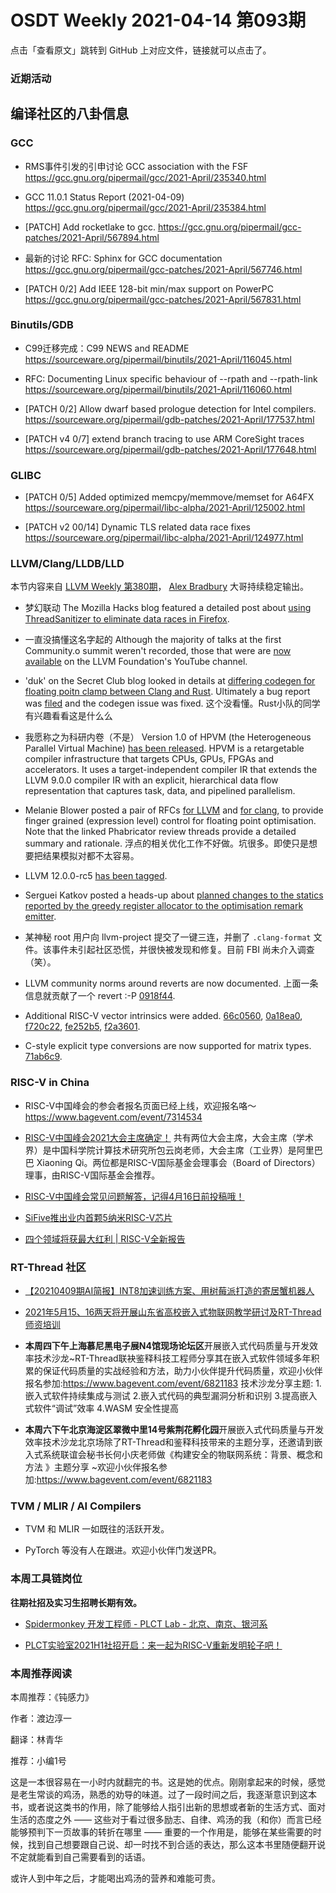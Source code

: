 # OSDT Weekly 2021-04-14 第093期

点击「查看原文」跳转到 GitHub 上对应文件，链接就可以点击了。

### 近期活动

## 编译社区的八卦信息

### GCC

- RMS事件引发的引申讨论
  GCC association with the FSF
  https://gcc.gnu.org/pipermail/gcc/2021-April/235340.html

- GCC 11.0.1 Status Report (2021-04-09)
  https://gcc.gnu.org/pipermail/gcc/2021-April/235384.html

- [PATCH] Add rocketlake to gcc.
  https://gcc.gnu.org/pipermail/gcc-patches/2021-April/567894.html

- 最新的讨论 RFC: Sphinx for GCC documentation
  https://gcc.gnu.org/pipermail/gcc-patches/2021-April/567746.html

- [PATCH 0/2] Add IEEE 128-bit min/max support on PowerPC
  https://gcc.gnu.org/pipermail/gcc-patches/2021-April/567831.html

### Binutils/GDB

- C99迁移完成：C99 NEWS and README
  https://sourceware.org/pipermail/binutils/2021-April/116045.html

- RFC: Documenting Linux specific behaviour of --rpath and --rpath-link
  https://sourceware.org/pipermail/binutils/2021-April/116060.html

- [PATCH 0/2] Allow dwarf based prologue detection for Intel compilers.
  https://sourceware.org/pipermail/gdb-patches/2021-April/177537.html

- [PATCH v4 0/7] extend branch tracing to use ARM CoreSight traces
  https://sourceware.org/pipermail/gdb-patches/2021-April/177648.html

### GLIBC

- [PATCH 0/5] Added optimized memcpy/memmove/memset for A64FX
  https://sourceware.org/pipermail/libc-alpha/2021-April/125002.html

- [PATCH v2 00/14] Dynamic TLS related data race fixes
  https://sourceware.org/pipermail/libc-alpha/2021-April/124977.html

### LLVM/Clang/LLDB/LLD

本节内容来自 [LLVM Weekly 第380期](http://llvmweekly.org/issue/380)，
[Alex Bradbury](https://www.linkedin.com/in/alex-bradbury/) 大哥持续稳定输出。


* 梦幻联动 The Mozilla Hacks blog featured a detailed post about [using ThreadSanitizer to eliminate data races in Firefox](https://hacks.mozilla.org/2021/04/eliminating-data-races-in-firefox-a-technical-report/).

* 一直没搞懂这名字起的 Although the majority of talks at the first Community.o summit weren't recorded, those that were are [now available](https://www.youtube.com/playlist?list=PL_R5A0lGi1AD8Xakb5ZOE3ZP7vS4YSkXh) on the LLVM Foundation's YouTube channel.

* 'duk' on the Secret Club blog looked in details at [differing codegen for floating poitn clamp between Clang and Rust](https://secret.club/2021/04/09/std-clamp.html). Ultimately a bug report was [filed](https://bugs.llvm.org/show_bug.cgi?id=49909) and the codegen issue was fixed.
  这个没看懂。Rust小队的同学有兴趣看看这是什么么

* 我愿称之为科研内卷（不是） Version 1.0 of HPVM (the Heterogeneous Parallel Virtual Machine) [has been released](https://lists.llvm.org/pipermail/llvm-dev/2021-April/149693.html). HPVM is a retargetable compiler infrastructure that targets CPUs, GPUs, FPGAs and accelerators. It uses a target-independent compiler IR that extends the LLVM 9.0.0 compiler IR with an explicit, hierarchical data flow representation that captures task, data, and pipelined parallelism.

* Melanie Blower posted a pair of RFCs [for LLVM](https://lists.llvm.org/pipermail/llvm-dev/2021-April/149628.html) and [for clang](https://lists.llvm.org/pipermail/cfe-dev/2021-April/067982.html), to provide finger grained (expression level) control for floating point optimisation. Note that the linked Phabricator review threads provide a detailed summary and rationale.
  浮点的相关优化工作不好做。坑很多。即使只是想要把结果模拟对都不太容易。

* LLVM 12.0.0-rc5 [has been tagged](https://lists.llvm.org/pipermail/llvm-dev/2021-April/149653.html).

* Serguei Katkov posted a heads-up about [planned changes to the statics reported by the greedy register allocator to the optimisation remark emitter](https://lists.llvm.org/pipermail/llvm-dev/2021-April/149631.html).

* 某神秘 root 用户向 llvm-project 提交了一键三连，并删了 `.clang-format` 文件。该事件未引起社区恐慌，并很快被发现和修复。目前 FBI 尚未介入调查（笑）。

* LLVM community norms around reverts are now documented.
  上面一条信息就贡献了一个 revert :-P
  [0918f44](https://reviews.llvm.org/rG0918f44e2670).

* Additional RISC-V vector intrinsics were added.
  [66c0560](https://reviews.llvm.org/rG66c05609e0d5),
  [0a18ea0](https://reviews.llvm.org/rG0a18ea01f197),
  [f720c22](https://reviews.llvm.org/rGf720c22e7729),
  [fe252b5](https://reviews.llvm.org/rGfe252b509ee6),
  [f2a3601](https://reviews.llvm.org/rGf2a3601aa5a5).

* C-style explicit type conversions are now supported for matrix types.
  [71ab6c9](https://reviews.llvm.org/rG71ab6c98a0d1).

### RISC-V in China

- RISC-V中国峰会的参会者报名页面已经上线，欢迎报名咯～
  https://www.bagevent.com/event/7314534

- [RISC-V中国峰会2021大会主席确定！](https://mp.weixin.qq.com/s/ZoNhYX60a_18DXbN_lhLlw)
  共有两位大会主席，大会主席（学术界）是中国科学院计算技术研究所包云岗老师，大会主席（工业界）是阿里巴巴 Xiaoning Qi。两位都是RISC-V国际基金会理事会（Board of Directors）理事，由RISC-V国际基金会推荐。

- [RISC-V中国峰会常见问题解答，记得4月16日前投稿哦！](https://mp.weixin.qq.com/s/YYSaCNRgcYzTXx3lbjpggw)

- [SiFive推出业内首颗5纳米RISC-V芯片](https://mp.weixin.qq.com/s/rfCu3Rpcm-oOBao988q44w)

- [四个领域将获最大红利 | RISC-V全新报告](https://mp.weixin.qq.com/s/h8z3ZEkJ5PwJMS_ouakncA)

### RT-Thread 社区
- [【20210409期AI简报】INT8加速训练方案、用树莓派打造的寄居蟹机器人](https://mp.weixin.qq.com/s/ouAkZSmpkW2o6RBtRNCTnA)

- [2021年5月15、16两天将开展山东省高校嵌入式物联网教学研讨及RT-Thread师资培训 ](https://mp.weixin.qq.com/s/539CqXCQIFvdq-kg9XeF8Q
)

- **本周四下午上海慕尼黑电子展N4馆现场论坛区**开展嵌入式代码质量与开发效率技术沙龙~RT-Thread联袂鉴释科技工程师分享其在嵌入式软件领域多年积累的保证代码质量的实战经验和方法，助力小伙伴提升代码质量，欢迎小伙伴报名参加:https://www.bagevent.com/event/6821183 技术沙龙分享主题: 1.嵌入式软件持续集成与测试 2.嵌入式代码的典型漏洞分析和识别 3.提高嵌入式软件“调试”效率 4.WASM 安全性提高

- **本周六下午北京海淀区翠微中里14号紫荆花孵化园**开展嵌入式代码质量与开发效率技术沙龙北京场除了RT-Thread和鉴释科技带来的主题分享，还邀请到嵌入式系统联谊会秘书长何小庆老师做《构建安全的物联网系统：背景、概念和方法 》主题分享
~欢迎小伙伴报名参加:https://www.bagevent.com/event/6821183


### TVM / MLIR / AI Compilers

- TVM 和 MLIR 一如既往的活跃开发。

- PyTorch 等没有人在跟进。欢迎小伙伴门发送PR。

### 本周工具链岗位

**往期社招及实习生招聘长期有效。**

- [Spidermonkey 开发工程师 - PLCT Lab - 北京、南京、银河系](https://mp.weixin.qq.com/s/G7HS99zwcTvTnI2gDULPeg)

- [PLCT实验室2021H1社招开启：来一起为RISC-V重新发明轮子吧！](https://mp.weixin.qq.com/s/9BUJ1-LbHGm-Lhs_Lavzjw)

### 本周推荐阅读

本周推荐：《钝感力》

作者：渡边淳一

翻译：林青华

推荐：小编1号

这是一本很容易在一小时内就翻完的书。这是她的优点。刚刚拿起来的时候，感觉是老生常谈的鸡汤，熟悉的劝导的味道。过了一段时间之后，我逐渐意识到这本书，或者说这类书的作用，除了能够给人指引出新的思想或者新的生活方式、面对生活的态度之外 —— 这些对于看过很多励志、自律、鸡汤的我（和你）而言已经能够预判下一页故事的转折在哪里 —— 重要的一个作用是，能够在某些需要的时候，找到自己想要跟自己说、却一时找不到合适的表达，那么这本书里随便翻开说不定就能看到自己需要看到的话语。

或许人到中年之后，才能喝出鸡汤的营养和难能可贵。
